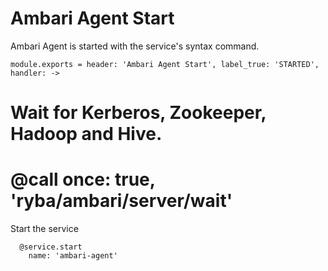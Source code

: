 
# Ambari Agent Start

Ambari Agent is started with the service's syntax command.

    module.exports = header: 'Ambari Agent Start', label_true: 'STARTED', handler: ->

# Wait for Kerberos, Zookeeper, Hadoop and Hive.
# 
#       @call once: true, 'ryba/ambari/server/wait'

Start the service

      @service.start
        name: 'ambari-agent'

